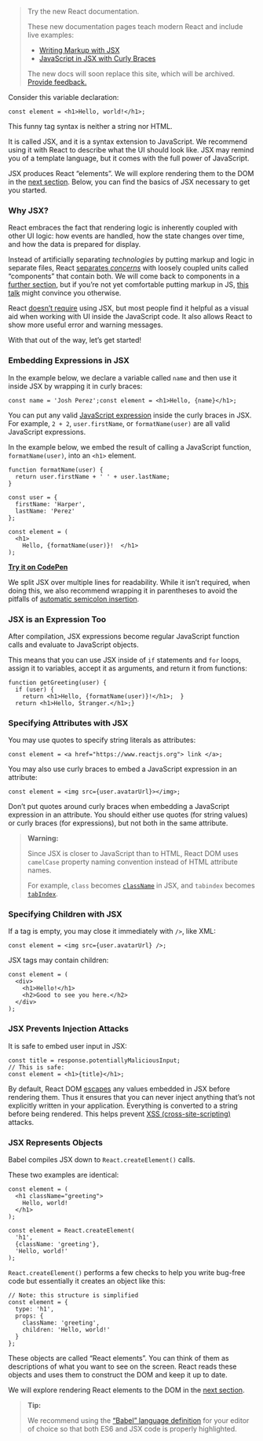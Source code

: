 > Try the new React documentation.
> 
> These new documentation pages teach modern React and include live examples:
> 
> -   [Writing Markup with JSX](https://beta.reactjs.org/learn/writing-markup-with-jsx)
> -   [JavaScript in JSX with Curly Braces](https://beta.reactjs.org/learn/javascript-in-jsx-with-curly-braces)
> 
> The new docs will soon replace this site, which will be archived. [Provide feedback.](https://github.com/reactjs/reactjs.org/issues/3308)

Consider this variable declaration:

```
const element = <h1>Hello, world!</h1>;
```

This funny tag syntax is neither a string nor HTML.

It is called JSX, and it is a syntax extension to JavaScript. We recommend using it with React to describe what the UI should look like. JSX may remind you of a template language, but it comes with the full power of JavaScript.

JSX produces React “elements”. We will explore rendering them to the DOM in the [next section](https://reactjs.org/docs/rendering-elements.html). Below, you can find the basics of JSX necessary to get you started.

### [](https://reactjs.org/docs/hello-world.html#why-jsx)Why JSX?

React embraces the fact that rendering logic is inherently coupled with other UI logic: how events are handled, how the state changes over time, and how the data is prepared for display.

Instead of artificially separating _technologies_ by putting markup and logic in separate files, React [separates _concerns_](https://en.wikipedia.org/wiki/Separation_of_concerns) with loosely coupled units called “components” that contain both. We will come back to components in a [further section](https://reactjs.org/docs/components-and-props.html), but if you’re not yet comfortable putting markup in JS, [this talk](https://www.youtube.com/watch?v=x7cQ3mrcKaY) might convince you otherwise.

React [doesn’t require](https://reactjs.org/docs/react-without-jsx.html) using JSX, but most people find it helpful as a visual aid when working with UI inside the JavaScript code. It also allows React to show more useful error and warning messages.

With that out of the way, let’s get started!

### [](https://reactjs.org/docs/hello-world.html#embedding-expressions-in-jsx)Embedding Expressions in JSX

In the example below, we declare a variable called `name` and then use it inside JSX by wrapping it in curly braces:

```
const name = 'Josh Perez';const element = <h1>Hello, {name}</h1>;
```

You can put any valid [JavaScript expression](https://developer.mozilla.org/en-US/docs/Web/JavaScript/Guide/Expressions_and_Operators#Expressions) inside the curly braces in JSX. For example, `2 + 2`, `user.firstName`, or `formatName(user)` are all valid JavaScript expressions.

In the example below, we embed the result of calling a JavaScript function, `formatName(user)`, into an `<h1>` element.

```
function formatName(user) {
  return user.firstName + ' ' + user.lastName;
}

const user = {
  firstName: 'Harper',
  lastName: 'Perez'
};

const element = (
  <h1>
    Hello, {formatName(user)}!  </h1>
);
```

**[Try it on CodePen](https://codepen.io/gaearon/pen/PGEjdG?editors=1010)**

We split JSX over multiple lines for readability. While it isn’t required, when doing this, we also recommend wrapping it in parentheses to avoid the pitfalls of [automatic semicolon insertion](https://stackoverflow.com/q/2846283).

### [](https://reactjs.org/docs/hello-world.html#jsx-is-an-expression-too)JSX is an Expression Too

After compilation, JSX expressions become regular JavaScript function calls and evaluate to JavaScript objects.

This means that you can use JSX inside of `if` statements and `for` loops, assign it to variables, accept it as arguments, and return it from functions:

```
function getGreeting(user) {
  if (user) {
    return <h1>Hello, {formatName(user)}!</h1>;  }
  return <h1>Hello, Stranger.</h1>;}
```

### [](https://reactjs.org/docs/hello-world.html#specifying-attributes-with-jsx)Specifying Attributes with JSX

You may use quotes to specify string literals as attributes:

```
const element = <a href="https://www.reactjs.org"> link </a>;
```

You may also use curly braces to embed a JavaScript expression in an attribute:

```
const element = <img src={user.avatarUrl}></img>;
```

Don’t put quotes around curly braces when embedding a JavaScript expression in an attribute. You should either use quotes (for string values) or curly braces (for expressions), but not both in the same attribute.

> **Warning:**
> 
> Since JSX is closer to JavaScript than to HTML, React DOM uses `camelCase` property naming convention instead of HTML attribute names.
> 
> For example, `class` becomes [`className`](https://developer.mozilla.org/en-US/docs/Web/API/Element/className) in JSX, and `tabindex` becomes [`tabIndex`](https://developer.mozilla.org/en-US/docs/Web/API/HTMLElement/tabIndex).

### [](https://reactjs.org/docs/hello-world.html#specifying-children-with-jsx)Specifying Children with JSX

If a tag is empty, you may close it immediately with `/>`, like XML:

```
const element = <img src={user.avatarUrl} />;
```

JSX tags may contain children:

```
const element = (
  <div>
    <h1>Hello!</h1>
    <h2>Good to see you here.</h2>
  </div>
);
```

### [](https://reactjs.org/docs/hello-world.html#jsx-prevents-injection-attacks)JSX Prevents Injection Attacks

It is safe to embed user input in JSX:

```
const title = response.potentiallyMaliciousInput;
// This is safe:
const element = <h1>{title}</h1>;
```

By default, React DOM [escapes](https://stackoverflow.com/questions/7381974/which-characters-need-to-be-escaped-on-html) any values embedded in JSX before rendering them. Thus it ensures that you can never inject anything that’s not explicitly written in your application. Everything is converted to a string before being rendered. This helps prevent [XSS (cross-site-scripting)](https://en.wikipedia.org/wiki/Cross-site_scripting) attacks.

### [](https://reactjs.org/docs/hello-world.html#jsx-represents-objects)JSX Represents Objects

Babel compiles JSX down to `React.createElement()` calls.

These two examples are identical:

```
const element = (
  <h1 className="greeting">
    Hello, world!
  </h1>
);
```

```
const element = React.createElement(
  'h1',
  {className: 'greeting'},
  'Hello, world!'
);
```

`React.createElement()` performs a few checks to help you write bug-free code but essentially it creates an object like this:

```
// Note: this structure is simplified
const element = {
  type: 'h1',
  props: {
    className: 'greeting',
    children: 'Hello, world!'
  }
};
```

These objects are called “React elements”. You can think of them as descriptions of what you want to see on the screen. React reads these objects and uses them to construct the DOM and keep it up to date.

We will explore rendering React elements to the DOM in the [next section](https://reactjs.org/docs/rendering-elements.html).

> **Tip:**
> 
> We recommend using the [“Babel” language definition](https://babeljs.io/docs/en/next/editors) for your editor of choice so that both ES6 and JSX code is properly highlighted.